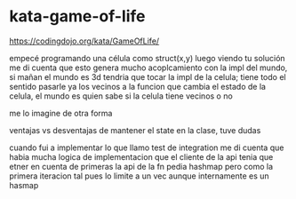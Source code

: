 # kata-game-of-life

https://codingdojo.org/kata/GameOfLife/

empecé programando una célula como struct(x,y) luego viendo tu solución me di cuenta que esto genera mucho acoplcamiento con la impl del mundo, si mañan el mundo es 3d tendria que tocar la impl de la celula; tiene todo el sentido pasarle ya los vecinos a la funcion que cambia el estado de la celula, el mundo es quien sabe si la celula tiene vecinos o no

me lo imagine de otra forma

ventajas vs desventajas de mantener el state en la clase, tuve dudas

cuando fui a implementar lo que llamo test de integration me di cuenta que habia mucha logica de implementacion que el cliente de la api tenia que etner en cuenta
de primeras la api de la fn pedia hashmap pero como la primera iteracion tal pues lo limite a un vec aunque internamente es un hasmap